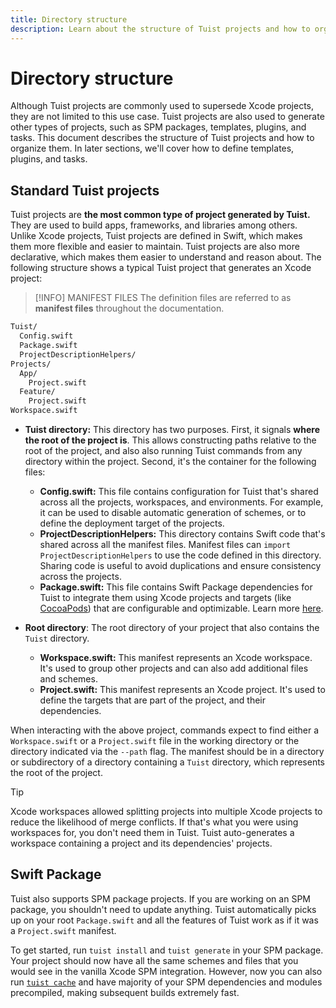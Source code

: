 ```yaml
---
title: Directory structure
description: Learn about the structure of Tuist projects and how to organize them.
---
```


# Directory structure

Although Tuist projects are commonly used to supersede Xcode projects, they are not limited to this use case. Tuist projects are also used to generate other types of projects, such as SPM packages, templates, plugins, and tasks. This document describes the structure of Tuist projects and how to organize them. In later sections, we'll cover how to define templates, plugins, and tasks.

## Standard Tuist projects

Tuist projects are **the most common type of project generated by Tuist.** They are used to build apps, frameworks, and libraries among others. Unlike Xcode projects, Tuist projects are defined in Swift, which makes them more flexible and easier to maintain. Tuist projects are also more declarative, which makes them easier to understand and reason about. The following structure shows a typical Tuist project that generates an Xcode project:

> [!INFO] MANIFEST FILES
> The definition files are referred to as **manifest files** throughout the documentation.

```bash
Tuist/
  Config.swift
  Package.swift
  ProjectDescriptionHelpers/
Projects/
  App/
    Project.swift
  Feature/
    Project.swift
Workspace.swift
```

- **Tuist directory:** This directory has two purposes. First, it signals **where the root of the project is**. This allows constructing paths relative to the root of the project, and also also running Tuist commands from any directory within the project. Second, it's the container for the following files:
  - **Config.swift:** This file contains configuration for Tuist that's shared across all the projects, workspaces, and environments. For example, it can be used to disable automatic generation of schemes, or to define the deployment target of the projects.
  - **ProjectDescriptionHelpers:** This directory contains Swift code that's shared across all the manifest files. Manifest files can `import ProjectDescriptionHelpers` to use the code defined in this directory. Sharing code is useful to avoid duplications and ensure consistency across the projects.
  - **Package.swift:** This file contains Swift Package dependencies for Tuist to integrate them using Xcode projects and targets (like [CocoaPods](https://cococapods)) that are configurable and optimizable. Learn more [here](doc:dependencies).

- **Root directory**: The root directory of your project that also contains the `Tuist` directory.
  - **Workspace.swift:** This manifest represents an Xcode workspace. It's used to group other projects and can also add additional files and schemes.
  - **Project.swift:** This manifest represents an Xcode project. It's used to define the targets that are part of the project, and their dependencies.

When interacting with the above project, commands expect to find either a `Workspace.swift` or a `Project.swift` file in the working directory or the directory indicated via the `--path` flag. The manifest should be in a directory or subdirectory of a directory containing a `Tuist` directory, which represents the root of the project.

> [!TIP]
> Xcode workspaces allowed splitting projects into multiple Xcode projects to reduce the likelihood of merge conflicts. If that's what you were using workspaces for, you don't need them in Tuist. Tuist auto-generates a workspace containing a project and its dependencies' projects. 

## Swift Package <Badge type="warning" text="beta" />

Tuist also supports SPM package projects. If you are working on an SPM package, you shouldn't need to update anything. Tuist automatically picks up on your root `Package.swift` and all the features of Tuist work as if it was a `Project.swift` manifest.

To get started, run `tuist install` and `tuist generate` in your SPM package. Your project should now have all the same schemes and files that you would see in the vanilla Xcode SPM integration. However, now you can also run [`tuist cache`](/cloud/binary-caching) and have majority of your SPM dependencies and modules precompiled, making subsequent builds extremely fast.
